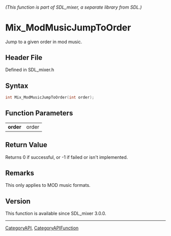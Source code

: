 ###### (This function is part of SDL_mixer, a separate library from SDL.)
# Mix_ModMusicJumpToOrder

Jump to a given order in mod music.

## Header File

Defined in SDL_mixer.h

## Syntax

```c
int Mix_ModMusicJumpToOrder(int order);

```

## Function Parameters

|               |       |
| ------------- | ----- |
| **order**     | order |

## Return Value

Returns 0 if successful, or -1 if failed or isn't implemented.

## Remarks

This only applies to MOD music formats.

## Version

This function is available since SDL_mixer 3.0.0.

----
[CategoryAPI](CategoryAPI), [CategoryAPIFunction](CategoryAPIFunction)

